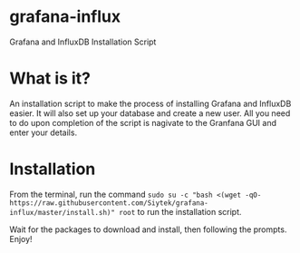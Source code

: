 # grafana-influx
Grafana and InfluxDB Installation Script

# What is it?

An installation script to make the process of installing Grafana and InfluxDB easier. It will also set up your database and create a new user. All you need to do upon completion of the script is nagivate to the Granfana GUI and enter your details.

# Installation

From the terminal, run the command `sudo su -c "bash <(wget -qO- https://raw.githubusercontent.com/Siytek/grafana-influx/master/install.sh)" root` to run the installation script.

Wait for the packages to download and install, then following the prompts. Enjoy!
